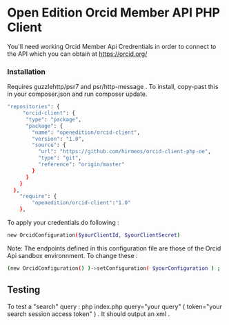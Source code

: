 # Open Edition Orcid Member API PHP Client

You'll need working Orcid Member Api Credrentials in order to connect to the API which you can obtain at https://orcid.org/


### Installation

Requires guzzlehttp/psr7 and psr/http-message . To install, copy-past this in your composer.json and run composer update.
```sh
"repositories": {
     "orcid-client": { 
      "type": "package",
      "package": {
        "name": "openedition/orcid-client",  
        "version": "1.0",
        "source": {
          "url": "https://github.com/hirmeos/orcid-client-php-oe", 
          "type": "git", 
          "reference": "origin/master"
        }
      }
    }
  },
    "require": {
        "openedition/orcid-client":"1.0"
    },
```
To apply your credentials do following :
```sh
new OrcidConfiguration($yourClientId, $yourClientSecret)
```
Note: The endpoints defined in this configuration file are those of the Orcid Api sandbox environnment.
To change these : 
```sh
(new OrcidConfiguration() )->setConfiguration( $yourConfiguration ) ;
```
## Testing
To test a "search"  query : php index.php query="your query" ( token="your search session access token" ) . It should output an xml .